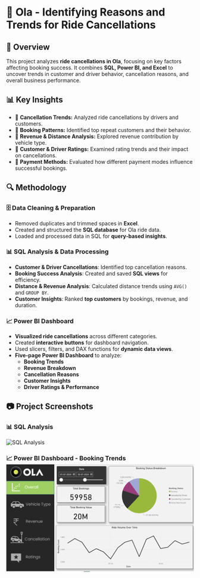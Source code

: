 # 🚖 Ola - Identifying Reasons and Trends for Ride Cancellations

## 📢 Overview
This project analyzes **ride cancellations in Ola**, focusing on key factors affecting booking success. It combines **SQL, Power BI, and Excel** to uncover trends in customer and driver behavior, cancellation reasons, and overall business performance.

## 📊 Key Insights
- 📌 **Cancellation Trends:** Analyzed ride cancellations by drivers and customers.
- 📌 **Booking Patterns:** Identified top repeat customers and their behavior.
- 📌 **Revenue & Distance Analysis:** Explored revenue contribution by vehicle type.
- 📌 **Customer & Driver Ratings:** Examined rating trends and their impact on cancellations.
- 📌 **Payment Methods:** Evaluated how different payment modes influence successful bookings.

## 🔍 **Methodology**
### 🗄️ **Data Cleaning & Preparation**
- Removed duplicates and trimmed spaces in **Excel**.
- Created and structured the **SQL database** for Ola ride data.
- Loaded and processed data in SQL for **query-based insights**.

### 📊 **SQL Analysis & Data Processing**
- **Customer & Driver Cancellations**: Identified top cancellation reasons.
- **Booking Success Analysis**: Created and saved **SQL views** for efficiency.
- **Distance & Revenue Analysis**: Calculated distance trends using `AVG()` and `GROUP BY`.
- **Customer Insights**: Ranked **top customers** by bookings, revenue, and duration.

### 📈 **Power BI Dashboard**
- **Visualized ride cancellations** across different categories.
- Created **interactive buttons** for dashboard navigation.
- Used slicers, filters, and DAX functions for **dynamic data views**.
- **Five-page Power BI Dashboard** to analyze:
  - **Booking Trends**
  - **Revenue Breakdown**
  - **Cancellation Reasons**
  - **Customer Insights**
  - **Driver Ratings & Performance**

## 📷 **Project Screenshots**
### 📊 SQL Analysis
![SQL Analysis](images/sql_analysis.png)

### 📈 Power BI Dashboard - Booking Trends![Power BI Dashboard](https://github.com/Naveennnkumar-Bit/Ola-Analysis/blob/main/OLA1.png?raw=true)
